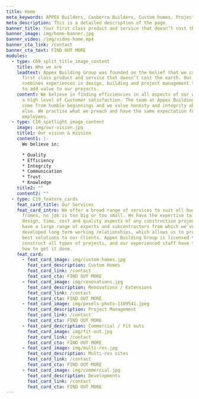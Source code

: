 ```yaml
---
title: Home
meta_keywords: APPEX Builders, Canberra Builders, Custom homes, Project Management.
meta_description: This is a detailed description of the page.
banner_title: Your first class product and service that doesn’t cost the earth.
banner_image: img/home-banner.jpg
banner_video: /img/video-home.mp4
banner_cta_link: /contact
banner_cta_text: FIND OUT MORE
modules:
  - type: C09_split_title_image_content
    title: Who we are
    leadtext: Appex Building Group was founded on the belief that we can provide a
      first class product and service that doesn’t cost the earth. Our team
      combines experiences in design, building and project management to be able
      to add value to our projects.
    content: We believe in finding efficiencies in all aspects of our work to ensure
      a high level of Customer satisfaction. The team at Appex Building have
      come from humble beginnings and we value honesty and integrity above all
      else. We practise what we preach and have the same expectation for our
      employees.
  - type: C10_spotlight_image_content
    image: img/our-vision.jpg
    title1: Our vision & mission
    content1: |-
      We believe in: 

      * Quality
      * Efficiency
      * Integrity
      * Communication
      * Trust
      * Knowledge
    title2: ""
    content2: ""
  - type: C19_feature_cards
    feat_card_title: Our Services
    feat_card_intro: We offer a broad range of services to suit all budgets and time
      frames, no job is too big or too small. We have the expertise to manage
      design, time, cost and quality aspects of any construction project. We
      have a large range of experts and subcontractors from which we’ve
      developed long term working relationships, which allows us to provide the
      best solutions to our Clients. Appex Building Group is licensed to
      construct all types of projects, and our experienced staff have the know
      how to get it done.
    feat_card:
      - feat_card_image: img/custom-homes.jpg
        feat_card_description: Custom Homes
        feat_card_link: /contact
        feat_card_cta: FIND OUT MORE
      - feat_card_image: img/renovations.jpg
        feat_card_description: Renovations / Extensions
        feat_card_link: /contact
        feat_card_cta: FIND OUT MORE
      - feat_card_image: img/pexels-photo-1109541.jpeg
        feat_card_description: Project Management
        feat_card_link: /contact
        feat_card_cta: FIND OUT MORE
      - feat_card_description: Commercial / Fit outs
        feat_card_image: img/fit-out.jpg
        feat_card_link: /contact
        feat_card_cta: FIND OUT MORE
      - feat_card_image: img/multi-res.jpg
        feat_card_description: Multi-res sites
        feat_card_link: /contact
        feat_card_cta: FIND OUT MORE
      - feat_card_image: img/commercial.jpg
        feat_card_description: Developments
        feat_card_link: /contact
        feat_card_cta: FIND OUT MORE
---
```

